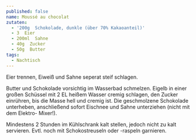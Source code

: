```yaml
---
published: false
name: Moussé au chocolat
zutaten:
  - '200g  Schokolade, dunkle (über 70% Kakaoanteil)'
  - 3  Eier
  - 200ml  Sahne
  - 40g  Zucker
  - 50g  Butter
tags:
  - Nachtisch
---
```

Eier trennen, Eiweiß und Sahne seperat steif schlagen.

Butter und Schokolade vorsichtig im Wasserbad schmelzen. Eigelb in einer großen Schüssel mit 2 EL heißem Wasser cremig schlagen, den Zucker einrühren, bis die Masse hell und cremig ist. Die geschmolzene Schokolade unterheben, anschließend sofort Eischnee und Sahne unterziehen (nicht mit dem Elektro- Mixer!). 

Mindestens 2 Stunden im Kühlschrank kalt stellen, jedoch nicht zu kalt servieren. Evtl. noch mit Schokostreuseln oder -raspeln garnieren.